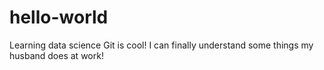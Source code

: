 # hello-world
Learning data science
Git is cool! I can finally understand some things my husband does at work!
